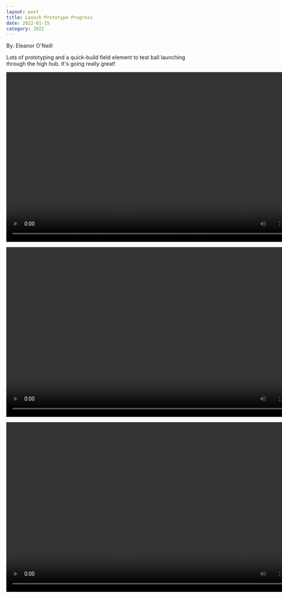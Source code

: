 ```yaml
---
layout: post
title: Launch Prototype Progress
date: 2022-01-15
category: 2022
---
```

By: Eleanor O'Neill

Lots of prototyping and a quick-build field element to test ball launching through the high hub. It's going really great!

<video id="video-2231-1" width="802" height="451" preload="metadata" controls="controls"><source type="video/mp4" src="https://drive.google.com/file/d/1iMsVgQgDlmYxON1zpuLtTDCzUTg7jIV9/view?usp=sharing" />

<video id="video-2231-2" width="802" height="451" preload="metadata" controls="controls"><source type="video/mp4" src="https://drive.google.com/file/d/1ANT2sLNP3pCUqe0Rcjjhe_4_XYJ69Zzs/view?usp=sharing" />

<video id="video-2231-3" width="802" height="451" preload="metadata" controls="controls"><source type="video/mp4" src="https://drive.google.com/file/d/1RM4jGQf2N3Nic37g5-g4f2Gm5nwKRnE-/view?usp=sharing" />
